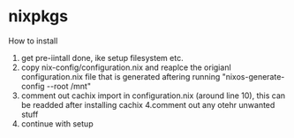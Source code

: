 # nixpkgs
How to install
1. get pre-iintall done, ike setup filesystem etc.
2. copy nix-config/configuration.nix and reaplce the origianl configuration.nix file that is generated aftering running "nixos-generate-config --root /mnt"
3. comment out cachix import in configuration.nix (around line 10), this can be readded after installing cachix
4.comment out any otehr unwanted stuff
5. continue with setup

